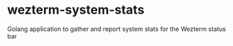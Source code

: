 # wezterm-system-stats
Golang application to gather and report system stats for the Wezterm status bar
